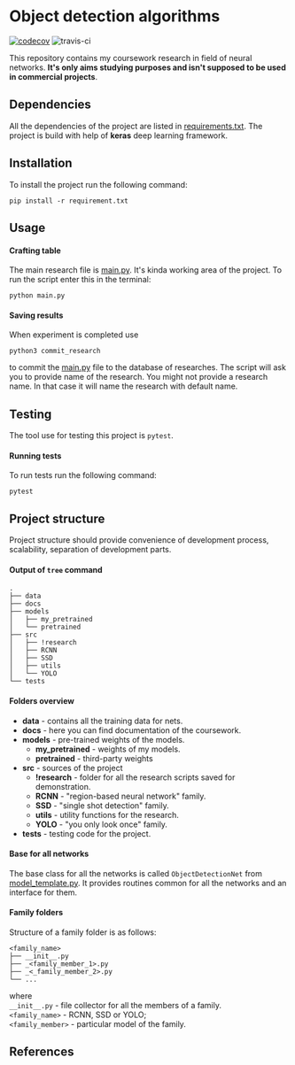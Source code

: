# Object detection algorithms

[![codecov](https://codecov.io/gh/VoIlAlex/object-detection-algorithms/branch/master/graph/badge.svg?token=yFH2n7WtKe)](https://codecov.io/gh/VoIlAlex/object-detection-algorithms)
![travis-ci](https://travis-ci.com/VoIlAlex/object-detection-algorithms.svg?token=tasqvqAdVwyCcJuhTntj&branch=master)


This repository contains my coursework research in field of neural networks. **It's only aims studying purposes and isn't supposed to be used in commercial projects**.

## Dependencies

All the dependencies of the project are listed in [requirements.txt](requirements.txt). The project is build with help of **keras** deep learning framework.


## Installation

To install the project run the following command:
```
pip install -r requirement.txt
```

## Usage

#### Crafting table

The main research file is [main.py](main.py). It's kinda working area of the project.
To run the script enter this in the terminal:
```
python main.py
```

#### Saving results

When experiment is completed use
```
python3 commit_research
```
to commit the [main.py](main.py) file to the database of researches. The script will ask you to provide name of the research. You might not provide a research name. In that case it will name the research with default name.

## Testing
The tool use for testing this project is `pytest`.

#### Running tests
To run tests run the following command:
```
pytest
```

## Project structure

Project structure should provide convenience of development process, scalability, separation of development parts.

#### Output of `tree` command

```
. 
├── data 
├── docs 
├── models 
│   ├── my_pretrained 
│   └── pretrained 
├── src 
│   ├── !research
│   ├── RCNN 
│   ├── SSD 
│   ├── utils
│   └── YOLO 
└── tests

```

#### Folders overview
* **data** - contains all the training data for nets.
* **docs** - here you can find documentation of the coursework.
* **models** - pre-trained weights of the models.
  * **my_pretrained** - weights of my models.
  * **pretrained** - third-party weights
* **src** - sources of the project
  * **!research** - folder for all the research scripts saved for demonstration.
  * **RCNN** - "region-based neural network" family.
  * **SSD** - "single shot detection" family.
  * **utils** - utility functions for the research.
  * **YOLO** - "you only look once" family.
* **tests** - testing code for the project.

#### Base for all networks

The base class for all the networks is called `ObjectDetectionNet` from [model_template.py](src/model_template.py). It provides routines common for all the networks and an interface for them.

#### Family folders

Structure of a family folder is as follows:
```
<family_name>
├── __init__.py
├── _<family_member_1>.py
├── _<_family_member_2>.py
└── ...
```

where </br>
`__init__.py` - file collector for all the members of a family.</br>
`<family_name>` - RCNN, SSD or YOLO; </br>
`<family_member>` - particular model of the family.

## References
